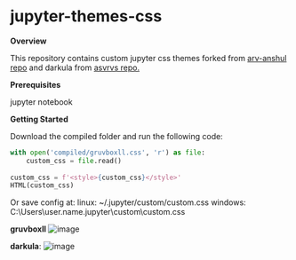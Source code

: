 # jupyter-themes-css

**Overview**

This repository contains custom jupyter css themes forked from
[arv-anshul repo](https://github.com/arv-anshul/modified-jupyterthemes) and darkula from [asvrvs repo.](https://github.com/asvrvs/jupyter-darkula-theme)

**Prerequisites**

jupyter notebook

**Getting Started**

Download the compiled folder and run the following code:
```python from IPython.display import HTML
with open('compiled/gruvboxll.css', 'r') as file:
    custom_css = file.read()
    
custom_css = f'<style>{custom_css}</style>'
HTML(custom_css)
```

Or save config at:
linux: ~/.jupyter/custom/custom.css
windows: C:\Users\user.name\.jupyter\custom\custom.css


**gruvboxll**
![image](https://user-images.githubusercontent.com/71666496/214673506-6c477476-d7d3-4044-82fa-ae2dae4f9e9c.png)


**darkula**:
![image](https://user-images.githubusercontent.com/71666496/214675618-ee63e92d-cb13-4394-8c0e-0cd2916435fb.png)
